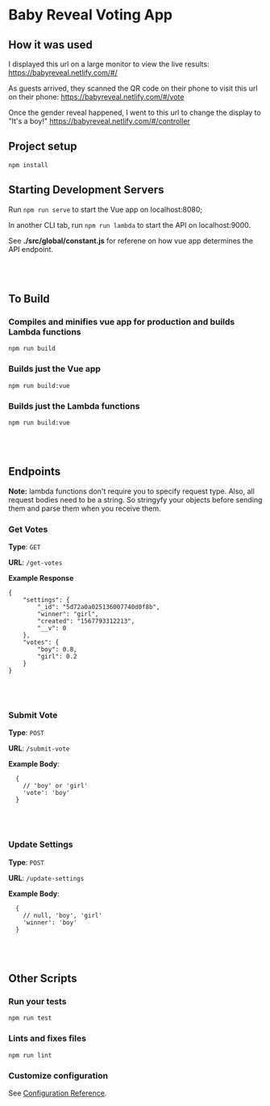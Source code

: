 # Baby Reveal Voting App

## How it was used

I displayed this url on a large monitor to view the live results:
https://babyreveal.netlify.com/#/

As guests arrived, they scanned the QR code on their phone to visit this url on their phone:
https://babyreveal.netlify.com/#/vote

Once the gender reveal happened, I went to this url to change the display to "It's a boy!"
https://babyreveal.netlify.com/#/controller


## Project setup
```
npm install
```
## Starting Development Servers
Run ```npm run serve``` to start the Vue app on localhost:8080;

In another CLI tab, run ```npm run lambda``` to start the API on localhost:9000.

See **./src/global/constant.js** for referene on how vue app determines the API endpoint. 


<br/>
<br/>


## To Build
### Compiles and minifies vue app for production and builds Lambda functions
```
npm run build
```
### Builds just the Vue app
```
npm run build:vue
```
### Builds just the Lambda functions
```
npm run build:vue
```


<br/>
<br/>

## Endpoints
**Note:** lambda functions don't require you to specify request type. Also, all request bodies need to be a string. So stringyfy your objects before sending them and parse them when you receive them.  


### Get Votes

**Type**: `GET`

**URL**: ```/get-votes```

**Example Response**
```
{
    "settings": {
        "_id": "5d72a0a025136007740d0f8b",
        "winner": "girl",
        "created": "1567793312213",
        "__v": 0
    },
    "votes": {
        "boy": 0.8,
        "girl": 0.2
    }
}
```

<br/>
<br/>

### Submit Vote

**Type**: `POST`

**URL**: ```/submit-vote```

**Example Body**:
```
  {
    // 'boy' or 'girl'
    'vote': 'boy'
  }
```

<br/>
<br/>

### Update Settings

**Type**: `POST`

**URL**: ```/update-settings```

**Example Body**:
```
  {
    // null, 'boy', 'girl'
    'winner': 'boy'
  }
```

<br/>
<br/>

## Other Scripts
### Run your tests
```
npm run test
```

### Lints and fixes files
```
npm run lint
```

### Customize configuration
See [Configuration Reference](https://cli.vuejs.org/config/).
